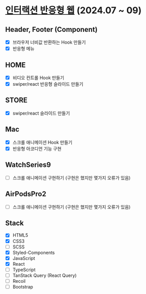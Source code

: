 # [인터랙션 반응형 웹](https://clonecoding-by-react.vercel.app/) (2024.07 ~ 09)

## Header, Footer (Component)
- [x] 브라우저 너비값 반환하는 Hook 만들기
- [x] 반응형 메뉴

## HOME
- [x] 비디오 컨트롤 Hook 만들기
- [x] swiper/react 반응형 슬라이드 만들기

## STORE
- [x] swiper/react 슬라이드 만들기

## Mac
- [x] 스크롤 애니메이션 Hook 만들기
- [x] 반응형 아코디언 기능 구현

## WatchSeries9
- [ ] 스크롤 애니메이션 구현하기 (구현은 했지만 몇가지 오류가 있음)

## AirPodsPro2
- [ ] 스크롤 애니메이션 구현하기 (구현은 했지만 몇가지 오류가 있음)

## Stack
- [x] HTML5
- [x] CSS3
- [ ] SCSS
- [x] Styled-Components
- [x] JavaScript
- [x] React
- [ ] TypeScript
- [ ] TanStack Query (React Query)
- [ ] Recoil
- [ ] Bootstrap

